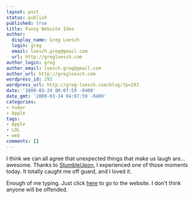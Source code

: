 ```yaml
---
layout: post
status: publish
published: true
title: Funny Website Idea
author:
  display_name: Greg Loesch
  login: greg
  email: loesch.greg@gmail.com
  url: http://gregloesch.com
author_login: greg
author_email: loesch.greg@gmail.com
author_url: http://gregloesch.com
wordpress_id: 293
wordpress_url: http://greg-loesch.com/blog/?p=293
date: '2009-03-24 00:07:59 -0400'
date_gmt: '2009-03-24 04:07:59 -0400'
categories:
- humor
- Apple
tags:
- Apple
- LOL
- web
comments: []
---
```

<p>I think we can all agree that unexpected things that make us laugh are... awesome. Thanks to <a href="http://www.stumbleupon.com/" target="_blank">StumbleUpon</a>, I experienced one of those moments today. It totally caught me off guard, and I loved it.</p>
<p>Enough of me typing. Just click <a href="http://isstevejobsdeadyet.com/" target="_blank">here</a> to go to the website. I don't think anyone will be offended.</p>
